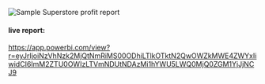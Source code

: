 
![Sample Superstore profit report](https://github.com/user-attachments/assets/66cfa6cb-de7f-4f6b-b6b4-303a7183ba6a)

#### live report: 

https://app.powerbi.com/view?r=eyJrIjoiNzVhNzk2MjQtNmRiMS00ODhiLTlkOTktN2QwOWZkMWE4ZWYxIiwidCI6ImM2ZTU0OWIzLTVmNDUtNDAzMi1hYWU5LWQ0MjQ0ZGM1YjJjNCJ9
